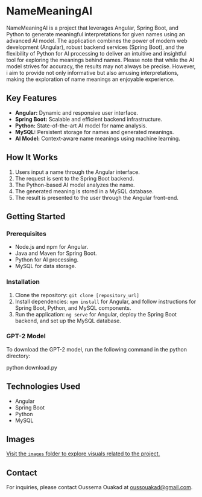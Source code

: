 # NameMeaningAI

NameMeaningAI is a project that leverages Angular, Spring Boot, and Python to generate meaningful interpretations for given names using an advanced AI model. The application combines the power of modern web development (Angular), robust backend services (Spring Boot), and the flexibility of Python for AI processing to deliver an intuitive and insightful tool for exploring the meanings behind names. Please note that while the AI model strives for accuracy, the results may not always be precise. However, i aim to provide not only informative but also amusing interpretations, making the exploration of name meanings an enjoyable experience.

## Key Features

- **Angular:** Dynamic and responsive user interface.
- **Spring Boot:** Scalable and efficient backend infrastructure.
- **Python:** State-of-the-art AI model for name analysis.
- **MySQL:** Persistent storage for names and generated meanings.
- **AI Model:** Context-aware name meanings using machine learning.

## How It Works

1. Users input a name through the Angular interface.
2. The request is sent to the Spring Boot backend.
3. The Python-based AI model analyzes the name.
4. The generated meaning is stored in a MySQL database.
5. The result is presented to the user through the Angular front-end.

## Getting Started

### Prerequisites

- Node.js and npm for Angular.
- Java and Maven for Spring Boot.
- Python for AI processing.
- MySQL for data storage.

### Installation
1. Clone the repository: `git clone [repository_url]`
2. Install dependencies: `npm install` for Angular, and follow instructions for Spring Boot, Python, and MySQL components.
3. Run the application: `ng serve` for Angular, deploy the Spring Boot backend, and set up the MySQL database.

### GPT-2 Model

To download the GPT-2 model, run the following command in the python directory:

python download.py


## Technologies Used

- Angular
- Spring Boot
- Python
- MySQL

## Images

[Visit the `images` folder to explore visuals related to the project.](/images)

## Contact

For inquiries, please contact Oussema Ouakad at oussouakad@gmail.com.
